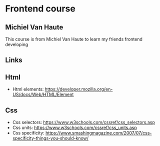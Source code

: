 # Frontend course

## Michiel Van Haute

This course is from Michiel Van Haute to learn my friends frontend developing

## Links

## Html

- Html elements: https://developer.mozilla.org/en-US/docs/Web/HTML/Element

## Css

- Css selectors: https://www.w3schools.com/cssref/css_selectors.asp
- Css units: https://www.w3schools.com/cssref/css_units.asp
- Css specificity: https://www.smashingmagazine.com/2007/07/css-specificity-things-you-should-know/

